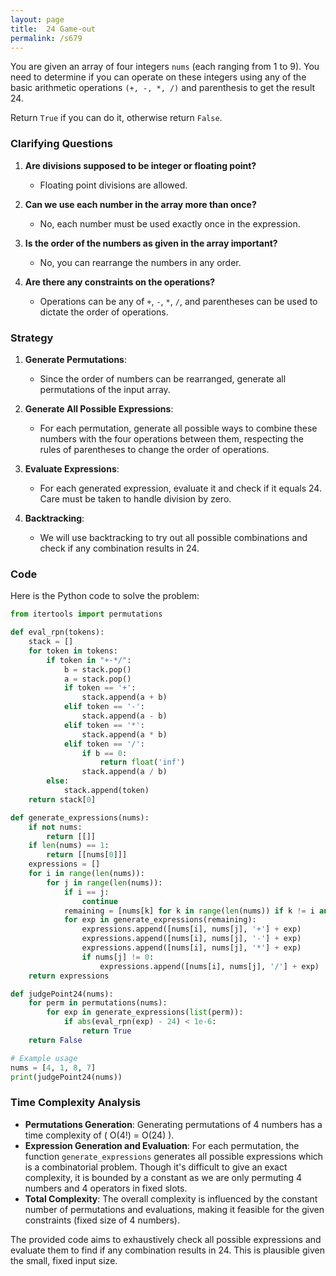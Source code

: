 ```yaml
---
layout: page
title:  24 Game-out
permalink: /s679
---
```


You are given an array of four integers `nums` (each ranging from 1 to 9). You need to determine if you can operate on these integers using any of the basic arithmetic operations `(+, -, *, /)` and parenthesis to get the result 24.

Return `True` if you can do it, otherwise return `False`.

### Clarifying Questions

1. **Are divisions supposed to be integer or floating point?**
   - Floating point divisions are allowed.

2. **Can we use each number in the array more than once?**
   - No, each number must be used exactly once in the expression.

3. **Is the order of the numbers as given in the array important?**
   - No, you can rearrange the numbers in any order.

4. **Are there any constraints on the operations?**
   - Operations can be any of `+`, `-`, `*`, `/`, and parentheses can be used to dictate the order of operations.

### Strategy

1. **Generate Permutations**:
   - Since the order of numbers can be rearranged, generate all permutations of the input array.

2. **Generate All Possible Expressions**:
   - For each permutation, generate all possible ways to combine these numbers with the four operations between them, respecting the rules of parentheses to change the order of operations.

3. **Evaluate Expressions**:
   - For each generated expression, evaluate it and check if it equals 24. Care must be taken to handle division by zero.

4. **Backtracking**:
   - We will use backtracking to try out all possible combinations and check if any combination results in 24.

### Code

Here is the Python code to solve the problem:

```python
from itertools import permutations

def eval_rpn(tokens):
    stack = []
    for token in tokens:
        if token in "+-*/":
            b = stack.pop()
            a = stack.pop()
            if token == '+':
                stack.append(a + b)
            elif token == '-':
                stack.append(a - b)
            elif token == '*':
                stack.append(a * b)
            elif token == '/':
                if b == 0:
                    return float('inf')
                stack.append(a / b)
        else:
            stack.append(token)
    return stack[0]

def generate_expressions(nums):
    if not nums:
        return [[]]
    if len(nums) == 1:
        return [[nums[0]]]
    expressions = []
    for i in range(len(nums)):
        for j in range(len(nums)):
            if i == j:
                continue
            remaining = [nums[k] for k in range(len(nums)) if k != i and k != j]
            for exp in generate_expressions(remaining):
                expressions.append([nums[i], nums[j], '+'] + exp)
                expressions.append([nums[i], nums[j], '-'] + exp)
                expressions.append([nums[i], nums[j], '*'] + exp)
                if nums[j] != 0:
                    expressions.append([nums[i], nums[j], '/'] + exp)
    return expressions

def judgePoint24(nums):
    for perm in permutations(nums):
        for exp in generate_expressions(list(perm)):
            if abs(eval_rpn(exp) - 24) < 1e-6:
                return True
    return False

# Example usage
nums = [4, 1, 8, 7]
print(judgePoint24(nums))
```

### Time Complexity Analysis

- **Permutations Generation**: Generating permutations of 4 numbers has a time complexity of \( O(4!) = O(24) \).
- **Expression Generation and Evaluation**: For each permutation, the function `generate_expressions` generates all possible expressions which is a combinatorial problem. Though it's difficult to give an exact complexity, it is bounded by a constant as we are only permuting 4 numbers and 4 operators in fixed slots.
- **Total Complexity**: The overall complexity is influenced by the constant number of permutations and evaluations, making it feasible for the given constraints (fixed size of 4 numbers).

The provided code aims to exhaustively check all possible expressions and evaluate them to find if any combination results in 24. This is plausible given the small, fixed input size.